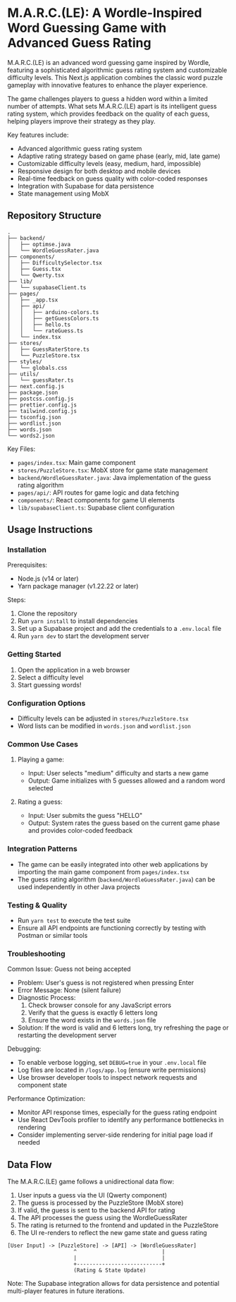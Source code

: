 # M.A.R.C.(LE): A Wordle-Inspired Word Guessing Game with Advanced Guess Rating

M.A.R.C.(LE) is an advanced word guessing game inspired by Wordle, featuring a sophisticated algorithmic guess rating system and customizable difficulty levels. This Next.js application combines the classic word puzzle gameplay with innovative features to enhance the player experience.

The game challenges players to guess a hidden word within a limited number of attempts. What sets M.A.R.C.(LE) apart is its intelligent guess rating system, which provides feedback on the quality of each guess, helping players improve their strategy as they play.

Key features include:
- Advanced algorithmic guess rating system
- Adaptive rating strategy based on game phase (early, mid, late game)
- Customizable difficulty levels (easy, medium, hard, impossible)
- Responsive design for both desktop and mobile devices
- Real-time feedback on guess quality with color-coded responses
- Integration with Supabase for data persistence
- State management using MobX

## Repository Structure

```
.
├── backend/
│   ├── optimse.java
│   └── WordleGuessRater.java
├── components/
│   ├── DifficultySelector.tsx
│   ├── Guess.tsx
│   └── Qwerty.tsx
├── lib/
│   └── supabaseClient.ts
├── pages/
│   ├── _app.tsx
│   ├── api/
│   │   ├── arduino-colors.ts
│   │   ├── getGuessColors.ts
│   │   ├── hello.ts
│   │   └── rateGuess.ts
│   └── index.tsx
├── stores/
│   ├── GuessRaterStore.ts
│   └── PuzzleStore.tsx
├── styles/
│   └── globals.css
├── utils/
│   └── guessRater.ts
├── next.config.js
├── package.json
├── postcss.config.js
├── prettier.config.js
├── tailwind.config.js
├── tsconfig.json
├── wordlist.json
├── words.json
└── words2.json
```

Key Files:
- `pages/index.tsx`: Main game component
- `stores/PuzzleStore.tsx`: MobX store for game state management
- `backend/WordleGuessRater.java`: Java implementation of the guess rating algorithm
- `pages/api/`: API routes for game logic and data fetching
- `components/`: React components for game UI elements
- `lib/supabaseClient.ts`: Supabase client configuration

## Usage Instructions

### Installation

Prerequisites:
- Node.js (v14 or later)
- Yarn package manager (v1.22.22 or later)

Steps:
1. Clone the repository
2. Run `yarn install` to install dependencies
3. Set up a Supabase project and add the credentials to a `.env.local` file
4. Run `yarn dev` to start the development server

### Getting Started

1. Open the application in a web browser
2. Select a difficulty level
3. Start guessing words!

### Configuration Options

- Difficulty levels can be adjusted in `stores/PuzzleStore.tsx`
- Word lists can be modified in `words.json` and `wordlist.json`

### Common Use Cases

1. Playing a game:
   - Input: User selects "medium" difficulty and starts a new game
   - Output: Game initializes with 5 guesses allowed and a random word selected

2. Rating a guess:
   - Input: User submits the guess "HELLO"
   - Output: System rates the guess based on the current game phase and provides color-coded feedback

### Integration Patterns

- The game can be easily integrated into other web applications by importing the main game component from `pages/index.tsx`
- The guess rating algorithm (`backend/WordleGuessRater.java`) can be used independently in other Java projects

### Testing & Quality

- Run `yarn test` to execute the test suite
- Ensure all API endpoints are functioning correctly by testing with Postman or similar tools

### Troubleshooting

Common Issue: Guess not being accepted
- Problem: User's guess is not registered when pressing Enter
- Error Message: None (silent failure)
- Diagnostic Process:
  1. Check browser console for any JavaScript errors
  2. Verify that the guess is exactly 6 letters long
  3. Ensure the word exists in the `words.json` file
- Solution: If the word is valid and 6 letters long, try refreshing the page or restarting the development server

Debugging:
- To enable verbose logging, set `DEBUG=true` in your `.env.local` file
- Log files are located in `/logs/app.log` (ensure write permissions)
- Use browser developer tools to inspect network requests and component state

Performance Optimization:
- Monitor API response times, especially for the guess rating endpoint
- Use React DevTools profiler to identify any performance bottlenecks in rendering
- Consider implementing server-side rendering for initial page load if needed

## Data Flow

The M.A.R.C.(LE) game follows a unidirectional data flow:

1. User inputs a guess via the UI (Qwerty component)
2. The guess is processed by the PuzzleStore (MobX store)
3. If valid, the guess is sent to the backend API for rating
4. The API processes the guess using the WordleGuessRater
5. The rating is returned to the frontend and updated in the PuzzleStore
6. The UI re-renders to reflect the new game state and guess rating

```
[User Input] -> [PuzzleStore] -> [API] -> [WordleGuessRater]
                     ^                           |
                     |                           |
                     +---------------------------+
                     (Rating & State Update)
```

Note: The Supabase integration allows for data persistence and potential multi-player features in future iterations.
